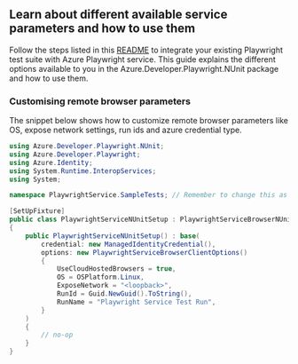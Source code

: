 ## Learn about different available service parameters and how to use them

Follow the steps listed in this [README](https://github.com/Azure/azure-sdk-for-net/tree/main/sdk/loadtestservice/Azure.Developer.Playwright.NUnit/README.md) to integrate your existing Playwright test suite with Azure Playwright service.
This guide explains the different options available to you in the Azure.Developer.Playwright.NUnit package and how to use them.

### Customising remote browser parameters

The snippet below shows how to customize remote browser parameters like OS, expose network settings, run ids and azure credential type.

```C# Snippet:NUnit_Sample2_CustomisingServiceParameters
using Azure.Developer.Playwright.NUnit;
using Azure.Developer.Playwright;
using Azure.Identity;
using System.Runtime.InteropServices;
using System;

namespace PlaywrightService.SampleTests; // Remember to change this as per your project namespace

[SetUpFixture]
public class PlaywrightServiceNUnitSetup : PlaywrightServiceBrowserNUnit
{
    public PlaywrightServiceNUnitSetup() : base(
        credential: new ManagedIdentityCredential(),
        options: new PlaywrightServiceBrowserClientOptions()
        {
            UseCloudHostedBrowsers = true,
            OS = OSPlatform.Linux,
            ExposeNetwork = "<loopback>",
            RunId = Guid.NewGuid().ToString(),
            RunName = "Playwright Service Test Run",
        }
    )
    {
        // no-op
    }
}
```
